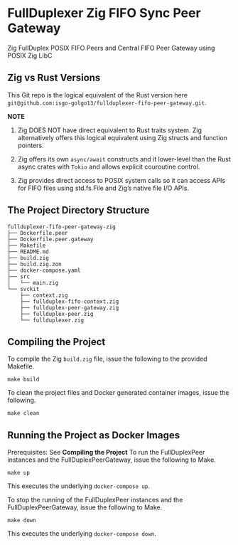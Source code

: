 # FullDuplexer Zig FIFO Sync Peer Gateway
Zig FullDuplex POSIX FIFO Peers and Central FIFO Peer Gateway using POSIX Zig LibC



## Zig vs Rust Versions

This Git repo is the logical equivalent of the Rust version here `git@github.com:isgo-golgo13/fullduplexer-fifo-peer-gateway.git`.

**NOTE**
1. Zig DOES NOT have direct equivalent to Rust traits system. Zig alternatively offers this logical equivalent
using Zig structs and function pointers.

2. Zig offers its own `async/await` constructs and it lower-level than the Rust async crates with `Tokio` and
allows explicit couroutine control.

3. Zig provides direct access to POSIX system calls so it can access APIs for FIFO files using std.fs.File and Zig’s native file I/O APIs.


## The Project Directory Structure

```shell
fullduplexer-fifo-peer-gateway-zig
├── Dockerfile.peer
├── Dockerfile.peer.gateway
├── Makefile
├── README.md
├── build.zig
├── build.zig.zon
├── docker-compose.yaml
├── src
│   └── main.zig
└── svckit
    ├── context.zig
    ├── fullduplex-fifo-context.zig
    ├── fullduplex-peer-gateway.zig
    ├── fullduplex-peer.zig
    └── fullduplexer.zig
```


## Compiling the Project

To compile the Zig `build.zig` file, issue the following to the provided Makefile.

```shell
make build
```

To clean the project files and Docker generated container images, issue the following.

```shell
make clean
```

## Running the Project as Docker Images

Prerequisites: See **Compiling the Project**
To run the FullDuplexPeer instances and the FullDuplexPeerGateway, issue the following to Make.

```shell
make up
```
This executes the underlying `docker-compose up`.

To stop the running of the FullDuplexPeer instances and the FullDuplexPeerGateway, issue the following to Make.

```shell
make down
```
This executes the underlying `docker-compose down`.
